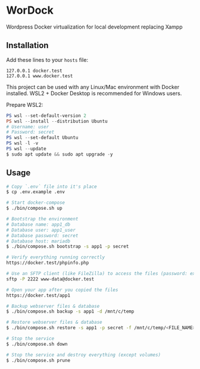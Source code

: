 # WorDock

Wordpress Docker virtualization for local development replacing Xampp

## Installation

Add these lines to your `hosts` file:

```hosts
127.0.0.1 docker.test
127.0.0.1 www.docker.test
```

This project can be used with any Linux/Mac environment with Docker installed. WSL2 + Docker Desktop is recommended for Windows users.

Prepare WSL2:

```powershell
PS wsl --set-default-version 2
PS wsl --install --distribution Ubuntu
# Username: user
# Password: secret
PS wsl --set-default Ubuntu
PS wsl -l -v
PS wsl --update
$ sudo apt update && sudo apt upgrade -y
```

## Usage

```sh
# Copy `.env` file into it's place
$ cp .env.example .env

# Start docker-compose
$ ./bin/compose.sh up

# Bootstrap the environment
# Database name: app1_db
# Database user: app1_user
# Database password: secret
# Database host: mariadb
$ ./bin/compose.sh bootstrap -s app1 -p secret

# Verify everything running correctly
https://docker.test/phpinfo.php

# Use an SFTP client (like FileZilla) to access the files (password: examplepass)
sftp -P 2222 www-data@docker.test

# Open your app after you copied the files
https://docker.test/app1

# Backup webserver files & database
$ ./bin/compose.sh backup -s app1 -d /mnt/c/temp

# Restore webserver files & database
$ ./bin/compose.sh restore -s app1 -p secret -f /mnt/c/temp/<FILE_NAME>.tar.gz

# Stop the service
$ ./bin/compose.sh down

# Stop the service and destroy everything (except volumes)
$ ./bin/compose.sh prune
```
